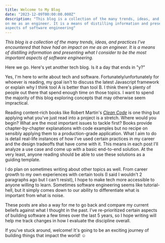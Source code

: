 ```yaml
---
title: Welcome to My Blog 
date: "2023-12-09T00:00:00.000Z"
description: "This blog is a collection of the many trends, ideas, and practices I've encountered that have had an impact
on me as an engineer. It is a means of distilling information and presenting what I consider to be the most important 
aspects of software engineering"
---
```


*This blog is a collection of the many trends, ideas, and practices I've encountered that have had an impact
on me as an engineer. It is a means of distilling information and presenting what I consider to be the most important 
aspects of software engineering.*

Here we go. Here's yet another tech blog. Is it a day that ends in "y?"

Yes, I'm here to write about tech and software. Fortunately/unfortunately for whoever is reading, my goal isn't to
discuss the latest Javascript framework or explain why I think tool A is better than tool B. I think there's plenty of people
out there that spend enough time on those topics. I want to spend the majority of this blog exploring concepts that
may otherwise seem impractical.

Reading content-rich books like Robert Martin's *[Clean Code](https://www.amazon.com/Clean-Code-Handbook-Software-Craftsmanship/dp/0132350882)*
is one thing but applying what you've just read into a project is a stretch. Where would you begin? What are the most
important issues to tackle first? Books provide chapter-by-chapter explanations with code examples but no recipe on
sensibly applying them to a production-grade application. What I aim to do is detail real-life instances of how I've used 
certain practices in my career and the design tradeoffs that have come with it. This means in each post I'll analyze
a use case and come up with a basic end-to-end solution. At the very least, anyone reading should be able to use these 
solutions as a guiding template.

I do plan on sometimes writing about other topics as well. From career growth to my own experiences with certain tools (I said 
I wouldn't 2 paragraphs ago but I can't resist), I hope to make tech more accessible to anyone willing to learn. Sometimes
software engineering seems like tutorial-hell, but it simply comes down to our ability to differentiate what is important
from what is noise.

These posts are also a way for me to go back and compare my current beliefs against what I thought in the past.
I've re-prioritized certain aspects of building software a few times over the last 5 years, so I hope writing
will help me track changes in how I evaluate the discipline overall.

If you've stuck around, welcome! It's going to be an exciting journey of building things that impact the world! ☺️